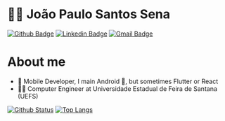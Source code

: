 # :man_technologist: João Paulo Santos Sena

[![Github Badge](https://img.shields.io/badge/-Github-000?style=flat-square&logo=Github&logoColor=white&link=https://github.com/ForceTower)](https://github.com/ForceTower)
[![Linkedin Badge](https://img.shields.io/badge/-LinkedIn-blue?style=flat-square&logo=Linkedin&logoColor=white&link=https://www.linkedin.com/in/forcetower/)](https://www.linkedin.com/in/forcetower/)
[![Gmail Badge](https://img.shields.io/badge/-Gmail-c14438?style=flat-square&logo=Gmail&logoColor=white&link=mailto:joaopaulo761@gmail.com)](mailto:joaopaulo761@gmail.com)

# About me

- 💼 Mobile Developer, I main Android 🤖, but sometimes Flutter or React
- 👨‍🎓  Computer Engineer at Universidade Estadual de Feira de Santana (UEFS)

[![Github Status](https://github-readme-stats.vercel.app/api?username=ForceTower&count_private=true&show_icons=true&title_color=fff&icon_color=79ff97&text_color=9f9f9f&bg_color=151515)](https://github.com/ForceTower/)
[![Top Langs](https://github-readme-stats.vercel.app/api/top-langs/?username=ForceTower&layout=compact&title_color=fff&icon_color=79ff97&text_color=9f9f9f&bg_color=151515)](https://github.com/anuraghazra/github-readme-stats)
